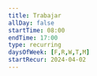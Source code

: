 ```yaml
---
title: Trabajar
allDay: false
startTime: 08:00
endTime: 17:00
type: recurring
daysOfWeek: [F,R,W,T,M]
startRecur: 2024-04-02
---
```


